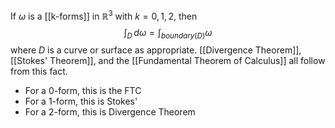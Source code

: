 If $\omega$ is a [[k-forms]] in $\mathbb{R}^{3}$ with $k=0,1,2$, then 
$$\int_{D}^{}  \, d\omega =\int_{boundary(D)}^{} \omega $$
where $D$ is a curve or surface as appropriate.
[[Divergence Theorem]], [[Stokes' Theorem]], and the [[Fundamental Theorem of Calculus]] all follow from this fact.
- For a 0-form, this is the FTC
- For a 1-form, this is Stokes'
- For a 2-form, this is Divergence Theorem